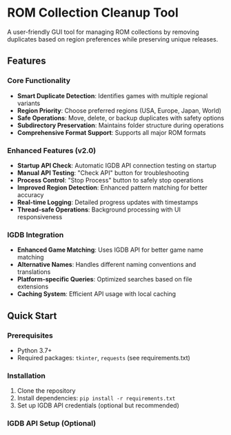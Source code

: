 # ROM Collection Cleanup Tool
A user-friendly GUI tool for managing ROM collections by removing duplicates based on region preferences while preserving unique releases.

## Features

### Core Functionality
- **Smart Duplicate Detection**: Identifies games with multiple regional variants
- **Region Priority**: Choose preferred regions (USA, Europe, Japan, World)
- **Safe Operations**: Move, delete, or backup duplicates with safety options
- **Subdirectory Preservation**: Maintains folder structure during operations
- **Comprehensive Format Support**: Supports all major ROM formats

### Enhanced Features (v2.0)
- **Startup API Check**: Automatic IGDB API connection testing on startup
- **Manual API Testing**: "Check API" button for troubleshooting
- **Process Control**: "Stop Process" button to safely stop operations
- **Improved Region Detection**: Enhanced pattern matching for better accuracy
- **Real-time Logging**: Detailed progress updates with timestamps
- **Thread-safe Operations**: Background processing with UI responsiveness

### IGDB Integration
- **Enhanced Game Matching**: Uses IGDB API for better game name matching
- **Alternative Names**: Handles different naming conventions and translations
- **Platform-specific Queries**: Optimized searches based on file extensions
- **Caching System**: Efficient API usage with local caching

## Quick Start

### Prerequisites
- Python 3.7+
- Required packages: `tkinter`, `requests` (see requirements.txt)

### Installation
1. Clone the repository
2. Install dependencies: `pip install -r requirements.txt`
3. Set up IGDB API credentials (optional but recommended)

### IGDB API Setup (Optional)
